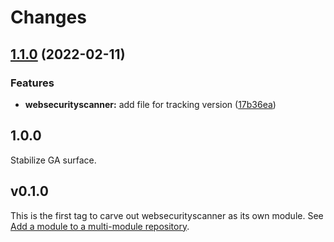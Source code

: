 # Changes

## [1.1.0](https://github.com/googleapis/google-cloud-go/compare/websecurityscanner/v1.0.0...websecurityscanner/v1.1.0) (2022-02-11)


### Features

* **websecurityscanner:** add file for tracking version ([17b36ea](https://github.com/googleapis/google-cloud-go/commit/17b36ead42a96b1a01105122074e65164357519e))

## 1.0.0

Stabilize GA surface.

## v0.1.0

This is the first tag to carve out websecurityscanner as its own module. See
[Add a module to a multi-module repository](https://github.com/golang/go/wiki/Modules#is-it-possible-to-add-a-module-to-a-multi-module-repository).
